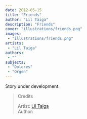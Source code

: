 ```yaml
---
date: 2012-05-15
title: "Friends"
author: "Lil Taiga"
description: "Friends"
cover: "illustrations/friends.png"
images:
 - "illustrations/friends.png"
artists:
 - "Lil Taiga"
authors:
 - ""
subjects:
 - "Dolores"
 - "Orgen"
---
```

Story under development.
>Credits
>
>Artist: [Lil Taiga](https://twitter.com/liltaiga4)  
>Author:
